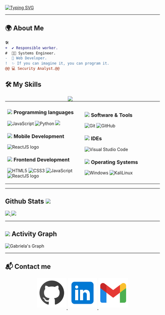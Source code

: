 [![Typing SVG](https://readme-typing-svg.herokuapp.com/?color=FF3670&size=35&center=true&vCenter=true&width=1000&lines=Welcome+to+my+GitHub+profile!;My+name+is+Gabriela+Espinosa;I%27m+a+Systems+Engineer)](https://git.io/typing-svg)

------

## 🌍 About Me
  <!-- Description -->
```diff
🛠️ 
+  ✔️ Responsible worker.
#  👨‍💻 Systems Engineer.
-  🚀 Web Developer.
!  ✨ If you can imagine it, you can program it. 
@@ 💻 Security Analyst.@@
```


## 🛠️ My Skills

<!-- Two-column layout using HTML -->
<table width="100%"> 
  <tr> <!-- Left Column --> 
<td width="50%">

### <picture> <img src = "https://github.com/7oSkaaa/7oSkaaa/blob/main/Images/Programming_Languages.gif?raw=true" width = 20px>  </picture> Programming languages

![JavaScript](https://img.shields.io/badge/JavaScript-F7DF1E?style=flat-square&logo=JavaScript&logoColor=white)
![Python](https://img.shields.io/badge/Python-3776AB?style=flat-square&logo=Python&logoColor=white)
<img src="https://img.shields.io/badge/Java-ED8B00?style=for-the-badge&logo=java&logoColor=white" height="20">

### <picture> <img src = "https://github.com/7oSkaaa/7oSkaaa/blob/main/Images/CP_PS.gif" width = 20px>  </picture> Mobile Development
<span><img src="https://img.shields.io/badge/React Native-20232A?style=for-the-badge&logo=react&logoColor=61DAFB" alt="ReactJS logo" title="ReactJS" height="20" /></span>


### <picture> <img src = "https://github.com/7oSkaaa/7oSkaaa/blob/main/Images/Front_End.gif" width = 20px>  </picture> Frontend Development

![HTML5](https://img.shields.io/badge/HTML-E34F26?style=flat-square&logo=HTML5&logoColor=white)
![CSS3](https://img.shields.io/badge/CSS-1572B6?style=flat-square&logo=CSS3&logoColor=white)
![JavaScript](https://img.shields.io/badge/JavaScript-F7DF1E?style=flat-square&logo=JavaScript&logoColor=white)
<span><img src="https://img.shields.io/badge/React-20232A?style=for-the-badge&logo=react&logoColor=61DAFB" alt="ReactJS logo" title="ReactJS" height="20" /></span>

</td>
<!-- Right Column -->
<td width="50%">

### <picture> <img align0="right" src = "https://github.com/7oSkaaa/7oSkaaa/blob/main/Images/Software_Tools.gif?raw=true" width = 20px>  </picture> Software & Tools

![Git](https://img.shields.io/badge/Git-F05032?style=flat-square&logo=Git&logoColor=white)
![GitHub](https://img.shields.io/badge/GitHub-181717?style=flat-square&logo=GitHub&logoColor=white)


### <picture> <img src = "https://github.com/7oSkaaa/7oSkaaa/blob/main/Images/IDEs.gif?raw=true" width = 20px>  </picture> IDEs
![Visual Studio Code](https://img.shields.io/badge/Visual_Studio_Code-007ACC?style=flat-square&logo=Visual-Studio-Code&logoColor=white)


### <picture> <img src = "https://github.com/7oSkaaa/7oSkaaa/blob/main/Images/OS.gif?raw=true" width = 20px>  </picture> Operating Systems

![Windows](https://img.shields.io/badge/Windows-0078D6?style=flat-square&logo=Windows&logoColor=white)
![KaliLinux](https://img.shields.io/badge/Kali-557C94?style=flat-square&logo=KaliLinux&logoColor=white)

</td>
</tr>
<img id='gif' align="right" src="https://media1.giphy.com/media/v1.Y2lkPTc5MGI3NjExeTB0MHEzdDk1bjhpZTY3cWJsNnB4cDAybjN2N2ZvOGY4bHZ3dnNmbyZlcD12MV9pbnRlcm5hbF9naWZfYnlfaWQmY3Q9Zw/3o7TKU1Lzv3AURPVN6/giphy.gif" width="300">
</table>


------
## Github Stats <img src="https://media.giphy.com/media/cj87CxfRtrUifF3Ryk/giphy.gif" width="25px">

<p align="">
  <a href="https://github.com/Gabriela359">
    <!-- Contenedor para las imágenes -->
    <div style="display: flex; justify-content: space-between;">
      <!-- Imagen de la izquierda -->
      <img height="150em" src="https://github-readme-stats-eight-theta.vercel.app/api?username=Gabriela359&show_icons=true&theme=algolia&include_all_commits=true&count_private=true"/>
      <!-- Imagen de la derecha -->
      <img height="150em" src="https://github-readme-stats-eight-theta.vercel.app/api/top-langs/?username=Gabriela359&layout=compact&langs_count=8&theme=algolia"/>
    </div>
  </a>
</p>
<hr />


## <picture> <img src = "https://github.com/7oSkaaa/7oSkaaa/blob/main/Images/Statistics.gif" width = 25px>  </picture> Activity Graph
![Gabriela's Graph](https://github-readme-activity-graph.vercel.app/graph?username=Gabriela359&custom_title=Gabriela's%20GitHub%20Activity%20Graph&bg_color=0d1017&color=e8edf3&line=e8edf3&point=e8edf3&area_color=FFFFFF&title_color=FFFFFF&area=true)


------

## 📬 Contact me

<p align=center>
    <a href="https://github.com/Gabriela359" target="_blank">
        <img src="https://raw.githubusercontent.com/hungpham3112/hungpham3112/main/assets/github.svg" alt=github style="margin-bottom: 5px;" />
    </a>
    <a href="https://www.linkedin.com/in/mar%C3%ADa-espinosa-b1b172272/" target="_blank">
        <img src="https://raw.githubusercontent.com/hungpham3112/hungpham3112/main/assets/linkedin.svg" alt=linkedin style="margin-bottom: 5px;" />
    </a>
    <a href="mariaespinosa0816@gmail.com" target="_blank">
        <img src="https://raw.githubusercontent.com/hungpham3112/hungpham3112/main/assets/gmail.svg" alt=gmail style="margin-bottom: 5px;" />
    </a>
</p>
